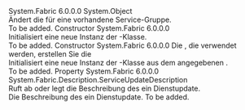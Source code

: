<Type Name="ServiceGroupUpdateDescription" FullName="System.Fabric.Description.ServiceGroupUpdateDescription">
  <TypeSignature Language="C#" Value="public sealed class ServiceGroupUpdateDescription" />
  <TypeSignature Language="ILAsm" Value=".class public auto ansi sealed beforefieldinit ServiceGroupUpdateDescription extends System.Object" />
  <TypeSignature Language="DocId" Value="T:System.Fabric.Description.ServiceGroupUpdateDescription" />
  <TypeSignature Language="VB.NET" Value="Public NotInheritable Class ServiceGroupUpdateDescription" />
  <TypeSignature Language="F#" Value="type ServiceGroupUpdateDescription = class" />
  <AssemblyInfo>
    <AssemblyName>System.Fabric</AssemblyName>
    <AssemblyVersion>6.0.0.0</AssemblyVersion>
  </AssemblyInfo>
  <Base>
    <BaseTypeName>System.Object</BaseTypeName>
  </Base>
  <Interfaces />
  <Docs>
    <summary>
      <para>Ändert die <see cref="T:System.Fabric.Description.ServiceGroupDescription" /> für eine vorhandene Service-Gruppe.</para>
    </summary>
    <remarks>To be added.</remarks>
  </Docs>
  <Members>
    <Member MemberName=".ctor">
      <MemberSignature Language="C#" Value="public ServiceGroupUpdateDescription ();" />
      <MemberSignature Language="ILAsm" Value=".method public hidebysig specialname rtspecialname instance void .ctor() cil managed" />
      <MemberSignature Language="DocId" Value="M:System.Fabric.Description.ServiceGroupUpdateDescription.#ctor" />
      <MemberSignature Language="VB.NET" Value="Public Sub New ()" />
      <MemberType>Constructor</MemberType>
      <AssemblyInfo>
        <AssemblyName>System.Fabric</AssemblyName>
        <AssemblyVersion>6.0.0.0</AssemblyVersion>
      </AssemblyInfo>
      <Parameters />
      <Docs>
        <summary>
          <para>Initialisiert eine neue Instanz der <see cref="T:System.Fabric.Description.ServiceGroupUpdateDescription" />-Klasse.</para>
        </summary>
        <remarks>To be added.</remarks>
      </Docs>
    </Member>
    <Member MemberName=".ctor">
      <MemberSignature Language="C#" Value="public ServiceGroupUpdateDescription (System.Fabric.Description.ServiceUpdateDescription updateDescription);" />
      <MemberSignature Language="ILAsm" Value=".method public hidebysig specialname rtspecialname instance void .ctor(class System.Fabric.Description.ServiceUpdateDescription updateDescription) cil managed" />
      <MemberSignature Language="DocId" Value="M:System.Fabric.Description.ServiceGroupUpdateDescription.#ctor(System.Fabric.Description.ServiceUpdateDescription)" />
      <MemberSignature Language="VB.NET" Value="Public Sub New (updateDescription As ServiceUpdateDescription)" />
      <MemberSignature Language="F#" Value="new System.Fabric.Description.ServiceGroupUpdateDescription : System.Fabric.Description.ServiceUpdateDescription -&gt; System.Fabric.Description.ServiceGroupUpdateDescription" Usage="new System.Fabric.Description.ServiceGroupUpdateDescription updateDescription" />
      <MemberType>Constructor</MemberType>
      <AssemblyInfo>
        <AssemblyName>System.Fabric</AssemblyName>
        <AssemblyVersion>6.0.0.0</AssemblyVersion>
      </AssemblyInfo>
      <Parameters>
        <Parameter Name="updateDescription" Type="System.Fabric.Description.ServiceUpdateDescription" />
      </Parameters>
      <Docs>
        <param name="updateDescription">
          <para>Die <see cref="T:System.Fabric.Description.ServiceUpdateDescription" /> , die verwendet werden, erstellen Sie die<see cref="T:System.Fabric.Description.ServiceGroupUpdateDescription" /></para>
        </param>
        <summary>
          <para>Initialisiert eine neue Instanz der <see cref="T:System.Fabric.Description.ServiceGroupUpdateDescription" />-Klasse aus dem angegebenen <see cref="T:System.Fabric.Description.ServiceUpdateDescription" />.</para>
        </summary>
        <remarks>To be added.</remarks>
      </Docs>
    </Member>
    <Member MemberName="ServiceUpdateDescription">
      <MemberSignature Language="C#" Value="public System.Fabric.Description.ServiceUpdateDescription ServiceUpdateDescription { get; set; }" />
      <MemberSignature Language="ILAsm" Value=".property instance class System.Fabric.Description.ServiceUpdateDescription ServiceUpdateDescription" />
      <MemberSignature Language="DocId" Value="P:System.Fabric.Description.ServiceGroupUpdateDescription.ServiceUpdateDescription" />
      <MemberSignature Language="VB.NET" Value="Public Property ServiceUpdateDescription As ServiceUpdateDescription" />
      <MemberSignature Language="F#" Value="member this.ServiceUpdateDescription : System.Fabric.Description.ServiceUpdateDescription with get, set" Usage="System.Fabric.Description.ServiceGroupUpdateDescription.ServiceUpdateDescription" />
      <MemberType>Property</MemberType>
      <AssemblyInfo>
        <AssemblyName>System.Fabric</AssemblyName>
        <AssemblyVersion>6.0.0.0</AssemblyVersion>
      </AssemblyInfo>
      <ReturnValue>
        <ReturnType>System.Fabric.Description.ServiceUpdateDescription</ReturnType>
      </ReturnValue>
      <Docs>
        <summary>
          <para>Ruft ab oder legt die Beschreibung des ein Dienstupdate.</para>
        </summary>
        <value>
          <para>Die Beschreibung des ein Dienstupdate.</para>
        </value>
        <remarks>To be added.</remarks>
      </Docs>
    </Member>
  </Members>
</Type>